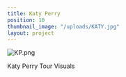 ```yaml
---
title: Katy Perry
position: 10
thumbnail_image: "/uploads/KATY.jpg"
layout: project
---
```


![KP.png](/uploads/KP.png)

Katy Perry Tour Visuals